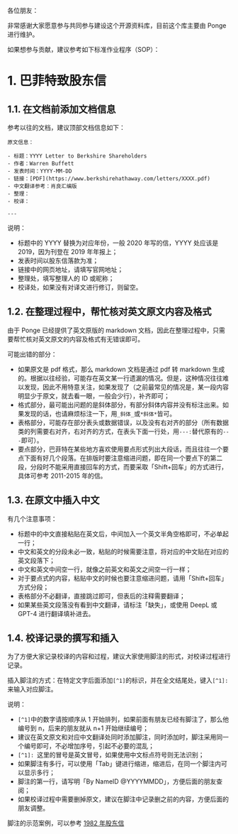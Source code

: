 各位朋友：

非常感谢大家愿意参与共同参与建设这个开源资料库，目前这个库主要由 Ponge 进行维护。

如果想参与贡献，建议参考如下标准作业程序（SOP）：

# 1\. 巴菲特致股东信

## 1.1. 在文档前添加文档信息

参考以往的文档，建议顶部文档信息如下：

```
原文信息：

- 标题：YYYY Letter to Berkshire Shareholders
- 作者：Warren Buffett
- 发表时间：YYYY-MM-DD
- 链接：[PDF](https://www.berkshirehathaway.com/letters/XXXX.pdf)
- 中文翻译参考：肖良汇编版
- 整理：
- 校译：

---

```

说明：

- 标题中的 YYYY 替换为对应年份，一般 2020 年写的信，YYYY 处应该是 2019，因为刊登在 2019 年年报上；
- 发表时间以股东信落款为准；
- 链接中的网页地址，请填写官网地址；
- 整理处，填写整理人的 ID 或昵称；
- 校译处，如果没有对译文进行修订，则留空。

## 1.2. 在整理过程中，帮忙核对英文原文内容及格式

由于 Ponge 已经提供了英文原版的 markdown 文档，因此在整理过程中，只需要帮忙核对英文原文的内容及格式有无错误即可。

可能出错的部分：

- 如果原文是 pdf 格式，那么 markdown 文档是通过 pdf 转 markdown 生成的。根据以往经验，可能存在英文某一行遗漏的情况。但是，这种情况往往难以发现，因此不用特意关注，如果发现了（之前最常见的情况是，某一段内容明显少于原文，就去看一眼，一般会少行），补齐即可；
- 格式部分，最可能出问题的是斜体部分，有部分斜体内容并没有标注出来。如果发现的话，也请麻烦标注一下，用`_斜体_`或`*斜体*`皆可。
- 表格部分，可能存在部分表头或数据错误，以及没有右对齐的部分（所有数据类的列需要右对齐，右对齐的方式，在表头下面一行处，用`---:`替代原有的`---`即可）。
- 要点部分，巴菲特在某些地方喜欢使用要点形式列出大段话，而且往往一个要点下面有好几个段落。在排版时要注意缩进问题，即在同一个要点下的第二段，分段时不能采用直接回车的方式，而要采取「Shift+回车」的方式进行，具体可参考 2011-2015 年的信。

## 1.3. 在原文中插入中文

有几个注意事项：

- 标题中的中文直接粘贴在英文后，中间加入一个英文半角空格即可，不必单起一行；
- 中文和英文的分段未必一致，粘贴的时候需要注意，将对应的中文贴在对应的英文段落下；
- 中文和英文中间空一行，就像之前英文和英文之间空一行一样；
- 对于要点式的内容，粘贴中文的时候也要注意缩进问题，请用「Shift+回车」方式分段；
- 表格部分不必翻译，直接跳过即可，但表后的注释需要翻译；
- 如果某些英文段落没有看到中文翻译，请标注「缺失」，或使用 DeepL 或 GPT-4 进行翻译填补进去。

## 1.4. 校译记录的撰写和插入

为了方便大家记录校译的内容和过程，建议大家使用脚注的形式，对校译过程进行记录。

插入脚注的方式：在特定文字后面添加`[^1]`的标识，并在全文结尾处，键入`[^1]: `来输入对应脚注。

说明：

- `[^1]`中的数字请按顺序从 1 开始排列，如果前面有朋友已经有脚注了，那么他编号到 n，后来的朋友就从 n+1 开始继续编号；
- 建议在英文原文和对应中文翻译处同时添加脚注，同时添加时，脚注采用同一个编号即可，不必增加序号，引起不必要的混乱；
- `[^1]: `这里的冒号是英文冒号，如果使用中文标点符号则无法识别；
- 如果脚注有多行，可以使用「Tab」键进行缩进，缩进后，在同一个脚注内可以显示多行；
- 脚注的第一行，请写明「By NameID @YYYYMMDD」，方便后面的朋友查阅；
- 如果校译过程中需要删掉原文，建议在脚注中记录删之前的内容，方便后面的朋友调整。

脚注的示范案例，可以参考 [1982 年股东信](https://github.com/pzponge/Yestoday/blob/main/Warren_Buffett/Berkshire_Hathaway_Letters/1982_Letter_to_Berkshire_Shareholders.md)
